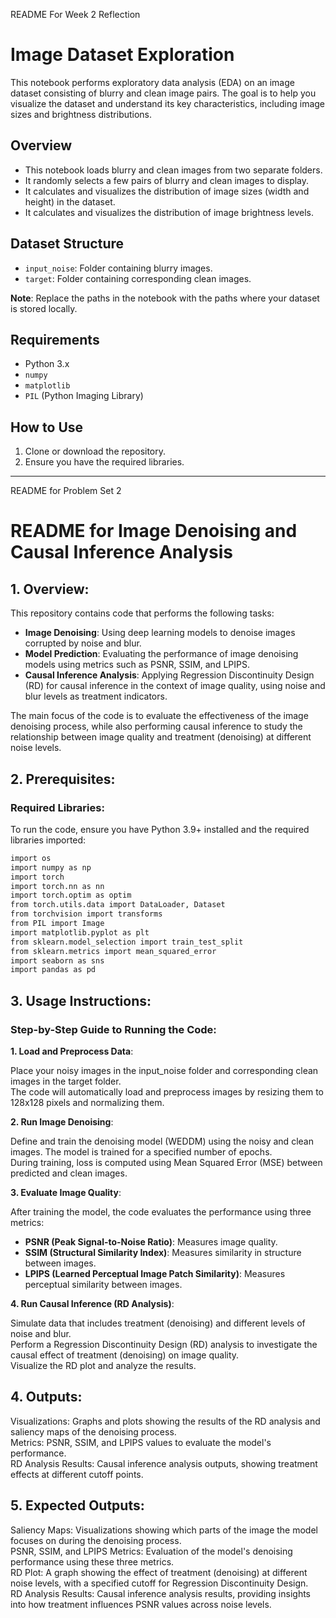 README For Week 2 Reflection
# Image Dataset Exploration

This notebook performs exploratory data analysis (EDA) on an image dataset consisting of blurry and clean image pairs. The goal is to help you visualize the dataset and understand its key characteristics, including image sizes and brightness distributions.

## Overview
- This notebook loads blurry and clean images from two separate folders.
- It randomly selects a few pairs of blurry and clean images to display.
- It calculates and visualizes the distribution of image sizes (width and height) in the dataset.
- It calculates and visualizes the distribution of image brightness levels.

## Dataset Structure
- `input_noise`: Folder containing blurry images.
- `target`: Folder containing corresponding clean images.

**Note**: Replace the paths in the notebook with the paths where your dataset is stored locally.

## Requirements
- Python 3.x
- `numpy`
- `matplotlib`
- `PIL` (Python Imaging Library)

## How to Use
1. Clone or download the repository.
2. Ensure you have the required libraries.





--------------------------------


README for Problem Set 2


# README for Image Denoising and Causal Inference Analysis

## 1. Overview:
This repository contains code that performs the following tasks:
- **Image Denoising**: Using deep learning models to denoise images corrupted by noise and blur.
- **Model Prediction**: Evaluating the performance of image denoising models using metrics such as PSNR, SSIM, and LPIPS.
- **Causal Inference Analysis**: Applying Regression Discontinuity Design (RD) for causal inference in the context of image quality, using noise and blur levels as treatment indicators.

The main focus of the code is to evaluate the effectiveness of the image denoising process, while also performing causal inference to study the relationship between image quality and treatment (denoising) at different noise levels.


## 2. Prerequisites:
### Required Libraries:
To run the code, ensure you have Python 3.9+ installed and the required libraries imported:

```bash
import os
import numpy as np
import torch
import torch.nn as nn
import torch.optim as optim
from torch.utils.data import DataLoader, Dataset
from torchvision import transforms
from PIL import Image
import matplotlib.pyplot as plt
from sklearn.model_selection import train_test_split
from sklearn.metrics import mean_squared_error
import seaborn as sns
import pandas as pd
```

## 3. Usage Instructions:

### Step-by-Step Guide to Running the Code:
**1. Load and Preprocess Data**:

Place your noisy images in the input_noise folder and corresponding clean images in the target folder.<br>
The code will automatically load and preprocess images by resizing them to 128x128 pixels and normalizing them.

**2. Run Image Denoising**:

Define and train the denoising model (WEDDM) using the noisy and clean images. The model is trained for a specified number of epochs.<br>
During training, loss is computed using Mean Squared Error (MSE) between predicted and clean images.

**3. Evaluate Image Quality**:

After training the model, the code evaluates the performance using three metrics:
- **PSNR (Peak Signal-to-Noise Ratio)**: Measures image quality.
- **SSIM (Structural Similarity Index)**: Measures similarity in structure between images.
- **LPIPS (Learned Perceptual Image Patch Similarity)**: Measures perceptual similarity between images.

**4. Run Causal Inference (RD Analysis)**:

Simulate data that includes treatment (denoising) and different levels of noise and blur.<br>
Perform a Regression Discontinuity Design (RD) analysis to investigate the causal effect of treatment (denoising) on image quality.<br>
Visualize the RD plot and analyze the results.

## 4. Outputs:
Visualizations: Graphs and plots showing the results of the RD analysis and saliency maps of the denoising process.<br>
Metrics: PSNR, SSIM, and LPIPS values to evaluate the model's performance.<br>
RD Analysis Results: Causal inference analysis outputs, showing treatment effects at different cutoff points.

## 5. Expected Outputs:
Saliency Maps: Visualizations showing which parts of the image the model focuses on during the denoising process.<br>
PSNR, SSIM, and LPIPS Metrics: Evaluation of the model's denoising performance using these three metrics.<br>
RD Plot: A graph showing the effect of treatment (denoising) at different noise levels, with a specified cutoff for Regression Discontinuity Design.<br>
RD Analysis Results: Causal inference analysis results, providing insights into how treatment influences PSNR values across noise levels.

